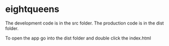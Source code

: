 # eightqueens

The development code is in the src folder.
The production code is in the dist folder.

To open the app go into the dist folder and double click the index.html
